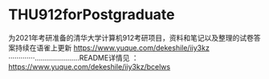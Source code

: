 # THU912forPostgraduate
为2021年考研准备的清华大学计算机912考研项目，资料和笔记以及整理的试卷答案持续在语雀上更新 https://www.yuque.com/dekeshile/iiy3kz
·············......................README详情见 ：https://www.yuque.com/dekeshile/iiy3kz/bcelws
